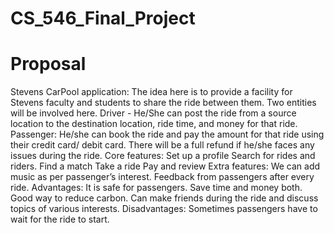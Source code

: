 # CS_546_Final_Project
# Proposal

Stevens CarPool application: The idea here is to provide a facility for Stevens faculty and students to share the ride between them. 
Two entities will be involved here.
Driver - He/She can post the ride from a source location to the destination location, ride time, and money for that ride.                    
Passenger: He/she can book the ride and pay the amount for that ride using their credit card/ debit card. There will be a full refund if he/she faces any issues during the ride. 
Core features: 
Set up a profile
Search for rides and riders.
Find a match
Take a ride
Pay and review
Extra features:
We can add music as per passenger’s interest.
Feedback from passengers after every ride.
Advantages:
It is safe for passengers.
Save time and money both.
Good way to reduce carbon.
Can make friends during the ride and discuss topics of various interests.
Disadvantages:
Sometimes passengers have to wait for the ride to start.

